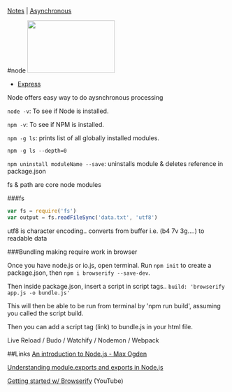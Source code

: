 [Notes](notes.md) | [Asynchronous](../async.md)

#node
<img src="https://nodejs.org/static/images/logos/nodejs-new-pantone-black.png" height="120" width="200">

- [Express](express.md)

Node offers easy way to do aysnchronous processing

`node -v`: To see if Node is installed.

`npm -v`: To see if NPM is installed.

`npm -g ls`: prints list of all globally installed modules.

`npm -g ls --depth=0`

`npm uninstall moduleName --save`: uninstalls module & deletes reference in package.json

fs & path are core node modules

###fs
```javascript
var fs = require('fs')
var output = fs.readFileSync('data.txt', 'utf8')
```
utf8 is character encoding.. converts from buffer i.e. (b4 7v 3g....) to readable data

###Bundling
making require work in browser

Once you have node.js or io.js, open terminal. Run `npm init` to create a package.json, then `npm i browserify --save-dev`.

Then inside package.json, insert a script in script tags..
`build: 'browserify app.js -o bundle.js'`

This will then be able to be run from terminal by 'npm run build', assuming you called the script build.

Then you can add a script tag (link) to bundle.js in your html file.

Live Reload / Budo / Watchify / Nodemon / Webpack

##Links
[An introduction to Node.js - Max Ogden](https://github.com/maxogden/art-of-node)

[Understanding module.exports and exports in Node.js](https://www.sitepoint.com/understanding-module-exports-exports-node-js/)

[Getting started w/ Browserify](https://www.youtube.com/watch?v=CTAa8IcQh1U) (YouTube)
